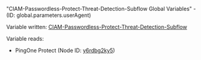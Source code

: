 "CIAM-Passwordless-Protect-Threat-Detection-Subflow Global Variables" - (ID: global.parameters.userAgent)

Variable written:
[CIAM-Passwordless-Protect-Threat-Detection-Subflow](../index.md#Variables)

Variable reads:
* PingOne Protect (Node ID: [y6rdbg2ky5](../nodes/y6rdbg2ky5.md))
